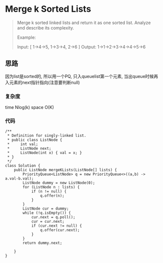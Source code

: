 # Merge k Sorted Lists
> Merge k sorted linked lists and return it as one sorted list. Analyze and describe its complexity.
> 
> Example:
> 
> Input:
> [
>   1->4->5,
>   1->3->4,
>   2->6
> ]
> Output: 1->1->2->3->4->4->5->6

## 思路
因为list是sorted的, 所以用一个PQ, 只入queuelist第一个元素, 当出queue时候再入元素的next指针指向(注意要判断null)
### 复杂度
time Nlog(k) space O(K)
### 代码
```
/**
 * Definition for singly-linked list.
 * public class ListNode {
 *     int val;
 *     ListNode next;
 *     ListNode(int x) { val = x; }
 * }
 */
class Solution {
    public ListNode mergeKLists(ListNode[] lists) {
        PriorityQueue<ListNode> q = new PriorityQueue<>((a,b) -> a.val-b.val);
        ListNode dummy = new ListNode(0);
        for (ListNode n : lists) {
            if (n != null) {
                q.offer(n);
            }
        }
        ListNode cur = dummy;
        while (!q.isEmpty()) {
            cur.next = q.poll();
            cur = cur.next;
            if (cur.next != null) {
                q.offer(cur.next);
            }
        }
        return dummy.next;
        
    }
}
```